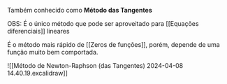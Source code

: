 
Também conhecido como **Método das Tangentes**

OBS: É o único método que pode ser aproveitado para [[Equações diferenciais]] lineares 

É o método mais rápido de [[Zeros de funções]], porém, depende de uma função muito bem comportada.

![[Método de Newton-Raphson (das Tangentes) 2024-04-08 14.40.19.excalidraw]]